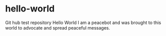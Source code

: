 # hello-world
Git hub test repository
Hello World
I am a peacebot and was brought to this world to advocate and spread peaceful messages.
